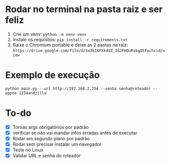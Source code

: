 # Rodar no terminal na pasta raiz e ser feliz

1. Crie um venv: `python -m venv venv`
2. Instale os requisitos: `pip install -r requirements.txt`
3. Baixe o Chromium portable e deixe as 2 pastas na raiz: `https://drive.google.com/file/d/1o3kI6FXk4VZ_IGJFHQuRsbgOSfochcid/view`

# Exemplo de execução

`python main.py --url http://192.168.2.254 --senha senha@roteador --pppoe 1234andzilla`

# To-do 

- [x] Tornas args obrigatórios por padrão 
- [x] verificar se não vai mandar infos erradas antes de executar
- [x] Rodar em segundo plano por padrão
- [x] Rodar sem precisar instalar um navegador
- [x] Teste no Linux
- [x] Validar URL e senha do roteador
